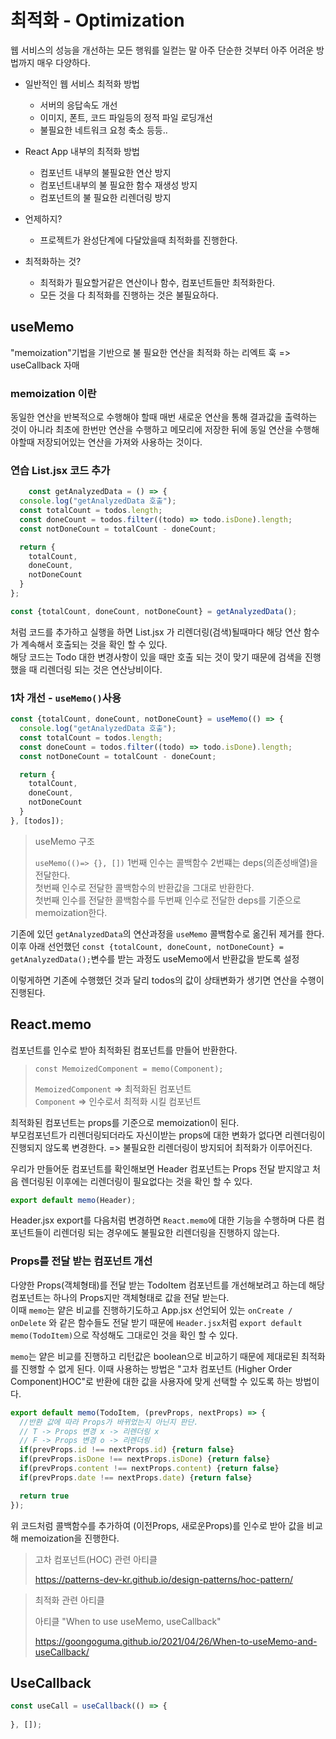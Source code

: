# 최적화 - Optimization
웹 서비스의 성능을 개선하는 모든 행워를 일컫는 말
아주 단순한 것부터 아주 어려운 방법까지 매우 다양하다.

- 일반적인 웹 서비스 최적화 방법

  - 서버의 응답속도 개선
  - 이미지, 폰트, 코드 파일등의 정적 파일 로딩개선
  - 불필요한 네트워크 요청 축소 등등..

- React App 내부의 최적화 방법

  - 컴포넌트 내부의 불필요한 연산 방지
  - 컴포넌트내부의 불 필요한 함수 재생성 방지
  - 컴포넌트의 불 필요한 리렌더링 방지 

- 언제하지?

  - 프로젝트가 완성단계에 다달았을때 최적화를 진행한다.
- 최적화하는 것?

  - 최적화가 필요할거같은 연산이나 함수, 컴포넌트들만 최적화한다.
  - 모든 것을 다 최적화를 진행하는 것은 불필요하다.


## useMemo
"memoization"기법을 기반으로 불 필요한 연산을 최적화 하는 리엑트 훅
=> useCallback 자매

### memoization 이란 
동일한 연산을 반복적으로 수행해야 할때 매번 새로운 연산을 통해 결과값을 출력하는 것이 아니라
최초에 한번만 연산을 수행하고 메모리에 저장한 뒤에  동일 연산을 수행해야할때 저장되어있는 연산을 가져와 사용하는 것이다.


### 연습 List.jsx 코드 추가
```javascript
    const getAnalyzedData = () => {
  console.log("getAnalyzedData 호출");
  const totalCount = todos.length;
  const doneCount = todos.filter((todo) => todo.isDone).length;
  const notDoneCount = totalCount - doneCount;

  return {
    totalCount,
    doneCount,
    notDoneCount
  }
};

const {totalCount, doneCount, notDoneCount} = getAnalyzedData();
```
처럼 코드를 추가하고 실행을 하면 List.jsx 가 리렌더링(검색)될때마다 해당 연산 함수가 계속해서 호출되는 것을 확인 할 수 있다.
<br>해당 코드는 Todo 대한 변경사항이 있을 때만 호출 되는 것이 맞기 때문에 검색을 진행했을 때 리렌더링 되는 것은 연산낭비이다.

### 1차 개선 - `useMemo()`사용
```javascript
const {totalCount, doneCount, notDoneCount} = useMemo(() => {
  console.log("getAnalyzedData 호출");
  const totalCount = todos.length;
  const doneCount = todos.filter((todo) => todo.isDone).length;
  const notDoneCount = totalCount - doneCount;

  return {
    totalCount,
    doneCount,
    notDoneCount
  }
}, [todos]);
```
>useMemo 구조
> 
>`useMemo(()=> {}, [])` 1번째 인수는 콜백함수 2번쨰는 deps(의존성배열)을 전달한다.<br>
> 첫번째 인수로 전달한 콜백함수의 반환값을 그대로 반환한다.<br>
> 첫번째 인수를 전달한 콜백함수를 두번째 인수로 전달한 deps를 기준으로 memoization한다.

기존에 있던 `getAnalyzedData`의 연산과정을 `useMemo` 콜백함수로 옮긴뒤 제거를 한다.
<br>이후 아래 선언했던 `const {totalCount, doneCount, notDoneCount} = getAnalyzedData();`변수를 받는 과정도 useMemo에서 반환값을 받도록 설정

이렇게하면 기존에 수행했던 것과 달리 todos의 값이 상태변화가 생기면 연산을 수행이 진행된다.


## React.memo
컴포넌트를 인수로 받아 최적화된 컴포넌트를 만들어 반환한다.
> `const MemoizedComponent = memo(Component);`
> 
> `MemoizedComponent` => 최적화된 컴포넌트 <br>
> `Component` => 인수로서 최적화 시킬 컴포넌트

최적화된 컴포넌트는 props를 기준으로 memoization이 된다.<br>
부모컴포넌트가 리렌더링되더라도 자신이받는 props에 대한 변화가 없다면 리렌더링이 진행되지 않도록 변경한다.
=> 불필요한 리렌더링이 방지되어 최적화가 이루어진다.

우리가 만들어둔 컴포넌트를 확인해보면 Header 컴포넌트는 Props 전달 받지않고 처음 렌더링된 이후에는 리렌더링이 필요없다는 것을 확인 할 수 있다.
```javascript
export default memo(Header);
```
Header.jsx export를 다음처럼 변경하면 `React.memo`에 대한 기능을 수행하며 다른 컴포넌트들이 리렌더링 되는 경우에도 불필요한 리렌더링을 진행하지 않는다.


### Props를 전달 받는 컴포넌트 개선
다양한 Props(객체형태)를 전달 받는 TodoItem 컴포넌트를 개선해보려고 하는데 해당 컴포넌트는 하나의 Props지만 객체형태로 값을 전달 받는다.<br>
이때 `memo`는 얕은 비교를 진행하기도하고 App.jsx 선언되어 있는 `onCreate / onDelete` 와 같은 함수들도 전달 받기 때문에 `Header.jsx`처럼 
`export default memo(TodoItem)`으로 작성해도 그대로인 것을 확인 할 수 있다.

`memo`는 얕은 비교를 진행하고 리턴값은 boolean으로 비교하기 때문에 제대로된 최적화를 진행할 수 없게 된다.
이때 사용하는 방법은 "고차 컴포넌트 (Higher Order Component)HOC"로 반환에 대한 값을 사용자에 맞게 선택할 수 있도록 하는 방법이다.
```javascript
export default memo(TodoItem, (prevProps, nextProps) => {
  //반환 값에 따라 Props가 바뀌었는지 아닌지 판단.
  // T -> Props 변경 x -> 리렌더링 x
  // F -> Props 변경 o -> 리렌더링
  if(prevProps.id !== nextProps.id) {return false}
  if(prevProps.isDone !== nextProps.isDone) {return false}
  if(prevProps.content !== nextProps.content) {return false}
  if(prevProps.date !== nextProps.date) {return false}

  return true
});
```
위 코드처럼 콜백함수를 추가하여 (이전Props, 새로운Props)를 인수로 받아 값을 비교해 memoization을 진행한다.


>고차 컴포넌트(HOC) 관련 아티클
>
>https://patterns-dev-kr.github.io/design-patterns/hoc-pattern/


> 최적화 관련 아티클
> 
> 아티클 "When to use useMemo, useCallback"
>
>https://goongoguma.github.io/2021/04/26/When-to-useMemo-and-useCallback/



## UseCallback
```javascript
const useCall = useCallback(() => {
  
}, []);
```